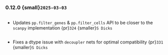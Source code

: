 ### 0.12.0 {small}`2025-03-03`

```{rubric} Features
```
* Updates `pp.filter_genes` & `pp.filter_cells` API to be closer to the `scanpy` implementation {pr}`324` {smaller}`S Dicks`


```{rubric} Bug fixes
```
* Fixes a dtype issue with `decoupler` nets for optimal compatibility {pr}`331` {smaller}`S Dicks`
